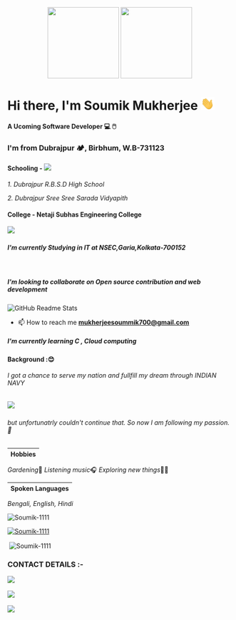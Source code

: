 <p align="center"> <img src="https://octodex.github.com/images/daftpunktocat-thomas.gif" height="160px" width="160px"> <img src="https://octodex.github.com/images/daftpunktocat-guy.gif" height="160px" width="160px"> </p>

<!-- OctoCats -->


# Hi there, I'm Soumik Mukherjee <img src="https://github.com/ABSphreak/ABSphreak/blob/master/gifs/Hi.gif" width="30px">
#### A Ucoming Software Developer 💻 🖱️

### I'm from Dubrajpur 🏕, Birbhum, W.B-731123
#### Schooling - <img src="https://img.icons8.com/color/48/000000/university.png"/>
*1. Dubrajpur R.B.S.D High School*

*2. Dubrajpur Sree Sree Sarada Vidyapith*

#### College - Netaji Subhas Engineering College

<img src="https://img.icons8.com/external-inipagistudio-lineal-color-inipagistudio/64/000000/external-college-personal-finance-inipagistudio-lineal-color-inipagistudio.png"/>

##### I'm currently Studying in IT at NSEC,Garia,Kolkata-700152

<img src=""/>


##### I'm looking to collaborate on Open source contribution and web development<p align="center">
 <img width="400px" src="https://magiccopy.xyz/assets/images/hadder.gif" align="center" alt="GitHub Readme Stats" />
</p>

- 📫 How to reach me **mukherjeesoummik700@gmail.com**


##### I'm currently learning C , Cloud computing 



#### Background :😊

###### I got a chance to serve my nation and fullfill my dream through INDIAN NAVY   

<img src="https://user-images.githubusercontent.com/91623136/136148103-53dfd403-b3a1-4664-aa89-b0c675a53281.png"/>

###### but unfortunatrly couldn't continue that. So now I am following my passion. 🙂

| Hobbies |
| ---|
*Gardening*🎍
*Listening music*🎧
*Exploring new things*👀👀

|Spoken Languages |
|----|
*Bengali, English, Hindi*

<p align="left"> <img src="https://komarev.com/ghpvc/?username=Soumik-1111&label=Profile%20views&color=0e75b6&style=flat" alt="Soumik-1111" /> </p>

<p align="left"> <a href="https://github.com/ryo-ma/github-profile-trophy"><img src="https://github-profile-trophy.vercel.app/?username=Soumik-1111" alt="Soumik-1111" /></a> </p>

<p>&nbsp;<img align="center" src="https://github-readme-stats.vercel.app/api?username=Soumik-1111&show_icons=true&locale=en" alt="Soumik-1111" /></p>


### CONTACT DETAILS :-

[<img src="https://img.icons8.com/external-justicon-lineal-color-justicon/64/000000/external-linkedin-social-media-justicon-lineal-color-justicon.png"/>](https://www.linkedin.com/in/soumik-mukherjee-329a63220)

[<img src="https://img.icons8.com/color/48/000000/instagram-new--v1.png"/>](https://www.instagram.com/abir__i11/)

[<img src="https://img.icons8.com/clouds/50/000000/facebook-new.png"/>](https://www.facebook.com/soumik.mukherjee.522)

<!--
**Soumik-1111/Soumik-1111** is a ✨ _special_ ✨ repository because its `README.md` (this file) appears on your GitHub profile.

Here are some ideas to get you started:

- 🔭 I’m currently working on ...
- 🌱 I’m currently learning ...
- 👯 I’m looking to collaborate on ...
- 🤔 I’m looking for help with ...
- 💬 Ask me about ...
- 📫 How to reach me: ...
- 😄 Pronouns: ...
- ⚡ Fun fact: ...
-->
